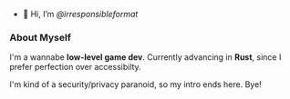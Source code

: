 - 👋 Hi, I’m *@irresponsibleformat*

### About Myself

I'm a wannabe **low-level game dev**.
Currently advancing in **Rust**, since I prefer perfection over accessibilty.

I'm kind of a security/privacy paranoid, so my intro ends here. Bye!

<!---
irresponsibleformat/irresponsibleformat is a ✨ special ✨ repository because its `README.md` (this file) appears on your GitHub profile.
You can click the Preview link to take a look at your changes.
--->
